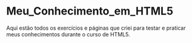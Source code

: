 # Meu_Conhecimento_em_HTML5
 Aqui estão todos os exercícios e páginas que criei para testar e praticar meus conhecimentos durante o curso de HTML5.
